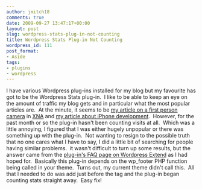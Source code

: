 ```yaml
---
author: jmitch18
comments: true
date: 2009-09-27 13:47:17+00:00
layout: post
slug: wordpress-stats-plug-in-not-counting
title: Wordpress Stats Plug-in Not Counting
wordpress_id: 111
post_format:
- Aside
tags:
- plugins
- wordpress
---
```


I have various Wordpress plug-ins installed for my blog but my favourite has got to be the Wordpress Stats plug-in.  I like to be able to keep an eye on the amount of traffic my blog gets and in particular what the most popular articles are.  At the minute, it seems to be [my article on a first person camera](http://www.jason-mitchell.com/index.php/2009/08/27/xna-first-person-camera/) in [XNA](http://en.wikipedia.org/wiki/Microsoft_XNA) and [my article about iPhone development](http://www.jason-mitchell.com/index.php/2009/04/07/iphone-application-development/).  However, for the past month or so the plug-in hasn't been counting visits at all.  Which was a little annoying, I figured that I was either hugely unpopular or there was something up with the plug-in.  Not wanting to resign to the possible truth that no one cares what I have to say, I did a little bit of searching for people having similar problems.  it wasn't difficult to turn up some results, but the answer came from the [plug-in's FAQ page on Wordpress Extend](http://wordpress.org/extend/plugins/stats/faq/) as I had hoped for.  Basically this plug-in depends on the wp_footer PHP function being called in your theme.  Turns out, my current theme didn't call this.  All that I needed to do was add <?php wp_footer(); ?> just before the </body> tag and the plug-in began counting stats straight away.  Easy fix!
